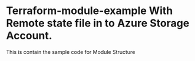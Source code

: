 # Terraform-module-example With Remote state file in to Azure Storage Account.
This is contain the sample code for Module Structure 
